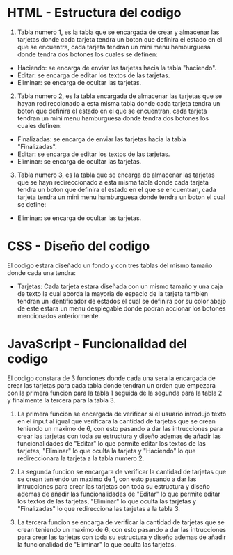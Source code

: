 # HTML - Estructura del codigo

1. Tabla numero 1, es la tabla que se encargada de crear y almacenar las tarjetas donde cada tarjeta tendra un boton que definira el estado en el que se encuentra, cada tarjeta tendran un mini menu hamburguesa donde tendra dos botones los cuales se definen:
- Haciendo: se encarga de enviar las tarjetas hacia la tabla "haciendo".
- Editar: se encarga de editar los textos de las tarjetas.
- Eliminar: se encarga de ocultar las tarjetas.

2. Tabla numero 2, es la tabla encargada de almacenar las tarjetas que se hayan redireccionado a esta misma tabla donde cada tarjeta tendra un boton que definira el estado en el que se encuentran, cada tarjeta tendran un mini menu hamburguesa donde tendra dos botones los cuales definen:
- Finalizadas: se encarga de enviar las tarjetas hacia la tabla "Finalizadas".
- Editar: se encarga de editar los textos de las tarjetas.
- Eliminar: se encarga de ocultar las tarjetas.

3. Tabla numero 3, es la tabla que se encarga de almacenar las tarjetas que se hayn redireccionado a esta misma tabla donde cada tarjeta tendra un boton que definira el estado en el que se encuentran, cada tarjeta tendra un mini menu hamburguesa donde tendra un boton el cual se define:
- Eliminar: se encarga de ocultar las tarjetas.

# CSS - Diseño del codigo

El codigo estara diseñado un fondo y con tres tablas del mismo tamaño donde cada una tendra:
- Tarjetas: Cada tarjeta estara diseñada con un mismo tamaño y una caja de texto la cual aborda la mayoria de espacio de la tarjeta tambien tendran un identificador de estados el cual se definira por su color abajo de este estara un menu desplegable donde podran accionar los botones mencionados anteriormente.

# JavaScript - Funcionalidad del codigo

El codigo constara de 3 funciones donde cada una sera la encargada de crear las tarjetas para cada tabla donde tendran un orden que empezara con la primera funcion para la tabla 1 seguida de la segunda para la tabla 2 y finalmente la tercera para la tabla 3.

1. La primera funcion se encargada de verificar si el usuario introdujo texto en el input al igual que verificara la cantidad de tarjetas que se crean teniendo un maximo de 6, con esto pasando a dar las intrucciones para crear las tarjetas con toda su estructura y diseño ademas de añadir las funcionalidades de "Editar" lo que permite editar los textos de las tarjetas, "Eliminar" lo que oculta la tarjeta y "Haciendo" lo que redireccionara la tarjeta a la tabla numero 2.

2. La segunda funcion se encargara de verificar la cantidad de tarjetas que se crean teniendo un maximo de 1, con esto pasando a dar las intrucciones para crear las tarjetas con toda su estructura y diseño ademas de añadir las funcionalidades de "Editar" lo que permite editar los textos de las tarjetas, "Eliminar" lo que oculta las tarjetas y "Finalizadas" lo que redirecciona las tarjetas a la tabla 3.

3. La tercera funcion se encarga de verificar la cantidad de tarjetas que se crean teniendo un maximo de 6, con esto pasando a dar las intrucciones para crear las tarjetas con toda su estructura y diseño ademas de añadir la funcionalidad de "Eliminar" lo que oculta las tarjetas.